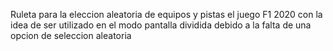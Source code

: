 Ruleta para la eleccion aleatoria de equipos y pistas el juego F1 2020 con la idea de ser utilizado en el modo pantalla dividida debido a la falta de una opcion de seleccion aleatoria 
